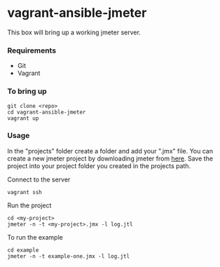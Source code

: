 # vagrant-ansible-jmeter
This box will bring up a working jmeter server. 

### Requirements
- Git
- Vagrant

### To bring up
```
git clone <repo> 
cd vagrant-ansible-jmeter
vagrant up
```

### Usage
In the "projects" folder create a folder and add your ".jmx" file. You can create a new jmeter project by downloading jmeter from [here](https://jmeter.apache.org/download_jmeter.cgi). Save the project into your project folder you created in the projects path.

Connect to the server
```
vagrant ssh 
```
Run the project
```
cd <my-project>
jmeter -n -t <my-project>.jmx -l log.jtl
```
To run the example
```
cd example
jmeter -n -t example-one.jmx -l log.jtl
```